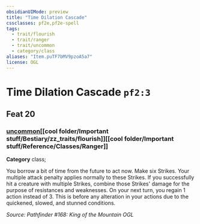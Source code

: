 ```yaml
---
obsidianUIMode: preview
title: "Time Dilation Cascade"
cssclasses: pf2e,pf2e-spell
tags:
  - trait/flourish
  - trait/ranger
  - trait/uncommon
  - category/class
aliases: "Item.puTF7bMV9pzoA5a7"
license: OGL
---
```

# Time Dilation Cascade `pf2:3`
## Feat 20
### [uncommon](cool%20folder/Important%20stuff/Bestiary/zz_traits/uncommon.md "Uncommon Rarity Trait")[[cool folder/Important stuff/Bestiary/zz_traits/flourish]][[cool folder/Important stuff/Reference/Classes/Ranger]]

**Category** class; 




You borrow a bit of time from the future to act now. Make six Strikes. Your multiple attack penalty applies normally to these Strikes. If you successfully hit a creature with multiple Strikes, combine those Strikes' damage for the purpose of resistances and weaknesses. On your next turn, you regain 1 action instead of 3. This is before any alteration in your actions due to the quickened, slowed, and stunned conditions.

*Source: Pathfinder #168: King of the Mountain*
*OGL*